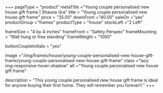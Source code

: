 +++
pageType = "product"
metaTitle ="Young couple personalised new house gift frame | Shauna Gra"
title = "Young couple personalised new house gift frame"
price = "35.00"
downFrom ="40.00"
saleOn ="yes"
productGroup ="frames"
productType = "house"
stockLeft ="2 Left"

frameSize = "4 by 4 inches"
frameFront = "Safety Perspex"
frameMounting = "Wall hung or free standing"
frameWeight = "1000"

buttonCoupleInitials = "yes"

image ="/img/frames/house/young-couple-personalised-new-house-gift-frame/young-couple-personalised-new-house-gift-frame"
class ="lazy img-responsive hover-shadow"
alt ="Young couple personalised new house gift frame"

description = "This young couple personalised new house gift frame is ideal for anyone buying their first home. They will remember you forever!!."
+++